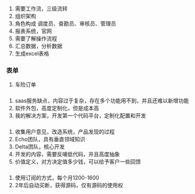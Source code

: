 ### 
1. 需要工作流，三级流转
2. 组织架构 
3. 角色构成 调度员、查勘员、审核员、管理员
4. 报表系统，官网
5. 需要了解操作流程
6. 汇总数据，分析数据
7. 生成excel表格

### 表单
1. 车险订单

### 
1. saas服务缺点，内容过于复杂，存在多个功能用不到，并且还难以新增功能
2. 软件外包，高度定制化，但是成本高
3. 我的解决方案，开发第一个代码平台，定制化配置和开发

### 
1. 收集用户意见，改造系统，产品发现的过程
2. Echo团队，具有垂直领域知识
3. Delta团队，核心开发
4. 开发的内容，需要反哺低代码，并且高度抽象
5. 价值定义，对方决定值多少钱，可以给予客户一些回馈

### 
1. 使用订阅的方式，每个月1200-1600
2. 2年后自动买断，获得源码，仅有源码的使用权
